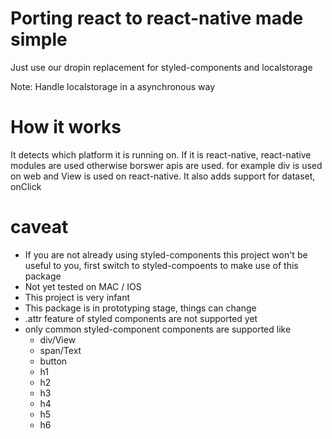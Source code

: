 # Porting react to react-native made simple
Just use our dropin replacement for styled-components and localstorage

Note: Handle localstorage in a asynchronous way

# How it works
It detects which platform it is running on. If it is react-native, react-native modules are
used otherwise borswer apis are used. for example div is used on web and View is used on react-native.
It also adds support for dataset, onClick

# caveat
* If you are not already using styled-components this project won't be useful to you, first switch to styled-compoents to make use of this package
* Not yet tested on MAC / IOS
* This project is very infant
* This package is in prototyping stage, things can change
* .attr feature of styled components are not supported yet
* only common styled-component components are supported like
    * div/View
    * span/Text
    * button
    * h1
    * h2
    * h3
    * h4
    * h5
    * h6
